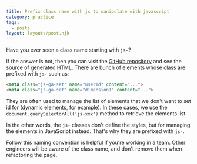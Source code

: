 ```yaml
---
title: Prefix class name with js to manipulate with javascript
category: practice
tags:
  - posts
layout: layouts/post.njk
---
```


Have you ever seen a class name starting with `js-`?

If the answer is not, then you can visit the [GitHub repository](https://github.com/phuoc-ng/frontend-tips) and see the source of generated HTML. There are bunch of elements whose class are prefixed with `js-` such as:

```html
<meta class="js-ga-set" name="userId" content="...">
<meta class="js-ga-set" name="dimension1" content="...">
```

They are often used to manage the list of elements that we don't want to set id for (dynamic elements, for example). In these cases, we use the `document.querySelectorAll('js-xxx')` method to retrieve the elements list.

In the other words, the `js-` classes don't define the styles, but for managing the elements in JavaScript instead. That's why they are prefixed with `js-`.

Follow this naming convention is helpful if you're working in a team. Other engineers will be aware of the class name, and don't remove them when refactoring the page.